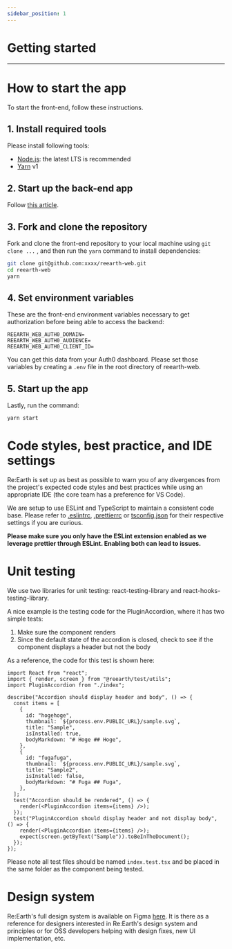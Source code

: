 ```yaml
---
sidebar_position: 1
---
```


# Getting started
------

# How to start the app

To start the front-end, follow these instructions.

## 1. Install required tools

Please install following tools:

- [Node.js](https://nodejs.org/ja/download/): the latest LTS is recommended
- [Yarn](https://yarnpkg.com/) v1

## 2. Start up the back-end app

Follow [this article](/developer-guide/backend/getting-started).

## 3. Fork and clone the repository

Fork and clone the front-end repository to your local machine using `git clone ...` , and then run the `yarn` command to install dependencies:

```bash
git clone git@github.com:xxxx/reearth-web.git
cd reearth-web
yarn
```

## 4. Set environment variables

These are the front-end environment variables necessary to get authorization before being able to access the backend:

```
REEARTH_WEB_AUTH0_DOMAIN=
REEARTH_WEB_AUTH0_AUDIENCE=
REEARTH_WEB_AUTH0_CLIENT_ID=
```

You can get this data from your Auth0 dashboard. Please set those variables by creating a `.env` file in the root directory of reearth-web.

## 5. Start up the app

Lastly, run the command:

```bash
yarn start
```

# Code styles, best practice, and IDE settings

Re:Earth is set up as best as possible to warn you of any divergences from the project's expected code styles and best practices while using an appropriate IDE (the core team has a preference for VS Code). 

We are setup to use ESLint and TypeScript to maintain a consistent code base. Please refer to [.eslintrc](https://github.com/reearth/reearth-web/blob/main/.eslintrc.yml), [.prettierrc](https://github.com/reearth/reearth-web/blob/main/.prettierrc) or [tsconfig.json](https://github.com/reearth/reearth-web/blob/main/tsconfig.json) for their respective settings if you are curious. 

**Please make sure you only have the ESLint extension enabled as we leverage prettier through ESLint. Enabling both can lead to issues.** 

# Unit testing

We use two libraries for unit testing: react-testing-library and react-hooks-testing-library. 

A nice example is the testing code for the PluginAccordion, where it has two simple tests:

1. Make sure the component renders
2. Since the default state of the accordion is closed, check to see if the component displays a header but not the body

As a reference, the code for this test is shown here:

```tsx
import React from "react";
import { render, screen } from "@reearth/test/utils";
import PluginAccordion from "./index";

describe("Accordion should display header and body", () => {
  const items = [
    {
      id: "hogehoge",
      thumbnail: `${process.env.PUBLIC_URL}/sample.svg`,
      title: "Sample",
      isInstalled: true,
      bodyMarkdown: "# Hoge ## Hoge",
    },
    {
      id: "fugafuga",
      thumbnail: `${process.env.PUBLIC_URL}/sample.svg`,
      title: "Sample2",
      isInstalled: false,
      bodyMarkdown: "# Fuga ## Fuga",
    },
  ];
  test("Accordion should be rendered", () => {
    render(<PluginAccordion items={items} />);
  });
  test("PluginAccordion should display header and not display body", () => {
    render(<PluginAccordion items={items} />);
    expect(screen.getByText("Sample")).toBeInTheDocument();
  });
});
```

Please note all test files should be named `index.test.tsx` and be placed in the same folder as the component being tested.

# Design system

Re:Earth's full design system is available on Figma [here](https://www.figma.com/file/T7o1ItZPmuHqnHBCOQfUzf/Re%3AEarth-Design-OSS?node-id=0%3A1). It is there as a reference for designers interested in Re:Earth's design system and principles or for OSS developers helping with design fixes, new UI implementation, etc.